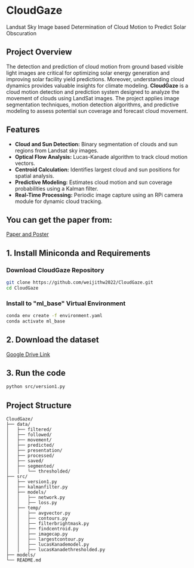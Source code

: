 # CloudGaze

Landsat Sky Image based Determination of Cloud Motion to Predict Solar Obscuration  

## Project Overview 
The detection and prediction of cloud motion from ground based visible light images are critical for optimizing solar energy generation and improving solar facility yield predictions. Moreover, understanding cloud dynamics provides valuable insights for climate modeling.
**CloudGaze** is a cloud motion detection and prediction system designed to analyze the movement of clouds using LandSat images. The project applies image segmentation techniques, motion detection algorithms, and predictive modeling to assess potential sun coverage and forecast cloud movement.

## Features  
- **Cloud and Sun Detection:** Binary segmentation of clouds and sun regions from Landsat sky images.  
- **Optical Flow Analysis:** Lucas-Kanade algorithm to track cloud motion vectors.  
- **Centroid Calculation:** Identifies largest cloud and sun positions for spatial analysis.  
- **Predictive Modeling:** Estimates cloud motion and sun coverage probabilities using a Kalman filter.   
- **Real-Time Processing:** Periodic image capture using an RPi camera module for dynamic cloud tracking.

## You can get the paper from:
[Paper and Poster](https://drive.google.com/drive/folders/17PPVxA6rgk40WpDEWhJqYYWTZ_OpCGi2?usp=drive_link)

 ## 1. Install Miniconda and Requirements

### Download CloudGaze Repository
```bash
git clone https://github.com/weijithw2022/CloudGaze.git
cd CloudGaze
```

### Install to "ml_base" Virtual Environment
```bash
conda env create -f environment.yaml
conda activate ml_base
```
 ## 2. Download the dataset
 
[Google Drive Link](https://drive.google.com/file/d/1M7_Cnm79XJ7fVagPmRALkzF5Hbb5ypc-/view?usp=drive_link)

 ## 3. Run the code
 ```bash
python src/version1.py
```


## Project Structure  
```plaintext
CloudGaze/
├── data/
│   ├── filtered/          
│   ├── followed/
│   ├── movement/
│   ├── predicted/
│   ├── presentation/
│   ├── processed/
│   ├── saved/
│   ├── segmented/
│   │   └── thresholded/
├── src/     
│   ├── version1.py   
│   ├── kalmanfilter.py
│   ├── models/
│   │   ├── network.py
│   │   ├── loss.py           
│   ├── temp/
│   │   ├── avgvector.py
│   │   ├── contours.py
│   │   ├── filterbrightmask.py
│   │   ├── findcentroid.py
│   │   ├── imagecap.py
│   │   ├── largestcontour.py
│   │   ├── lucasKanademodel.py
│   │   ├── lucasKanadethresholded.py                     
├── models/            
└── README.md


```

